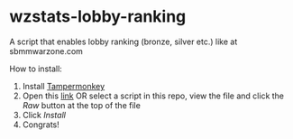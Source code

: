 # wzstats-lobby-ranking
A script that enables lobby ranking (bronze, silver etc.) like at sbmmwarzone.com

How to install:

1. Install [Tampermonkey](https://tampermonkey.net/)
1. Open this [link](https://github.com/alshuriga/wzstats-lobby-ranking/raw/main/wzstats%20lobby%20ranking.user.js) OR select a script in this repo, view the file and click the _Raw_ button at the top of the file
1. Click _Install_
1. Congrats!
